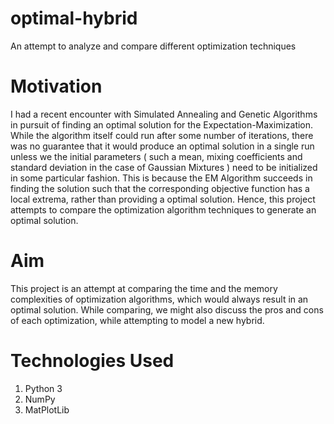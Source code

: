 # optimal-hybrid
An attempt to analyze and compare different optimization techniques

# Motivation
I had a recent encounter with Simulated Annealing and Genetic Algorithms in pursuit of finding an optimal solution for the Expectation-Maximization.
While the algorithm itself could run after some number of iterations, there was no guarantee that it would produce an optimal solution in a single run unless we the initial parameters ( such a mean, mixing coefficients and standard deviation in the case of Gaussian Mixtures ) need to be initialized in some particular fashion.
This is because the EM Algorithm succeeds in finding the solution such that the corresponding objective function has a local extrema, rather than providing a optimal solution. Hence, this project attempts to compare the optimization algorithm techniques to generate an optimal solution.

# Aim
This project is an attempt at comparing the time and the memory complexities of optimization algorithms, which would always result in an optimal solution. While comparing, we might also discuss the pros and cons of each optimization, while attempting to model a new hybrid.

# Technologies Used
1. Python 3
2. NumPy
3. MatPlotLib
